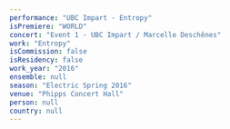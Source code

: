 ```yaml
---
performance: "UBC Impart - Entropy"
isPremiere: "WORLD"
concert: "Event 1 - UBC Impart / Marcelle Deschênes"
work: "Entropy"
isCommission: false
isResidency: false
work_year: "2016"
ensemble: null
season: "Electric Spring 2016"
venue: "Phipps Concert Hall"
person: null
country: null
---
```


